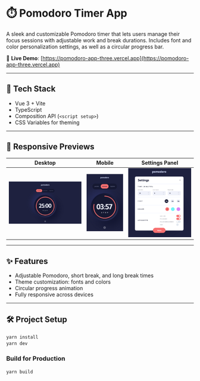 # ⏱️ Pomodoro Timer App

A sleek and customizable Pomodoro timer that lets users manage their focus sessions with adjustable work and break durations. Includes font and color personalization settings, as well as a circular progress bar.

🔗 **Live Demo**: [https://pomodoro-app-three.vercel.app](https://pomodoro-app-three.vercel.app)

---

## 🧱 Tech Stack

- Vue 3 + Vite  
- TypeScript  
- Composition API (`<script setup>`)  
- CSS Variables for theming

---

## 📱 Responsive Previews

| Desktop                     | Mobile                     | Settings Panel             |
|----------------------------|----------------------------|----------------------------|
| ![](assets/desktop.png)    | ![](assets/mobile.png)     | ![](assets/settings.png)   |

---

## ✨ Features

- Adjustable Pomodoro, short break, and long break times
- Theme customization: fonts and colors
- Circular progress animation
- Fully responsive across devices

---

## 🛠️ Project Setup

```bash
yarn install
yarn dev
```

### Build for Production

```bash
yarn build
```
